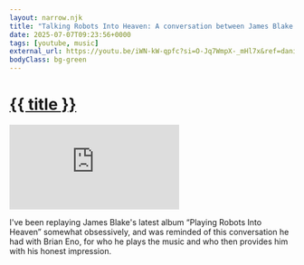 ```yaml
---
layout: narrow.njk
title: "Talking Robots Into Heaven: A conversation between James Blake and Brian Eno"
date: 2025-07-07T09:23:56+0000
tags: [youtube, music]
external_url: https://youtu.be/iWN-kW-qpfc?si=O-Jq7WmpX-_mHl7x&ref=daniel.pizza
bodyClass: bg-green
---
```


<h1><a href="{{ external_url }}">{{ title }}</a></h1>

<div class="relative w-full pb-[56.25%] mt-7 overflow-hidden">
  <iframe
    class="absolute top-0 left-0 w-full h-full"
    src="https://www.youtube-nocookie.com/embed/iWN-kW-qpfc?si=O-Jq7WmpX-_mHl7x&amp;controls=0"
    title="YouTube video player"
    frameborder="0"
    allow="accelerometer; autoplay; clipboard-write; encrypted-media; gyroscope; picture-in-picture; web-share"
    referrerpolicy="strict-origin-when-cross-origin"
    allowfullscreen>
  </iframe>
</div>

I've been replaying James Blake's latest album “Playing Robots Into Heaven” somewhat obsessively, and was reminded of this conversation he had with Brian Eno, for who he plays the music and who then provides him with his honest impression.